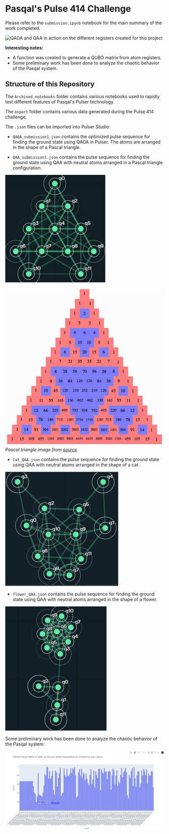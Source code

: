 # Pasqal's Pulse 414 Challenge

Please refer to the `submission.ipynb` notebook for the main summary of the work completed.

![QAOA and QAA in action on the different registers created for this project](imgs/pasqalQAOA_QAA_flower_cat_fast_no_error-ezgif.com-video-to-gif-converter.gif)

**Interesting notes:**
- A function was created to generate a QUBO matrix from atom registers.
- Some preliminary work has been done to analyze the chaotic behavior of the Pasqal system.

## Structure of this Repository

The `Archived_notebooks` folder contains various notebooks used to rapidly test different features of Pasqal's Pulser technology.

The `export` folder contains various data generated during the Pulse 414 challenge.

The `.json` files can be imported into Pulser Studio:

- `QAOA_submission1.json` contains the optimized pulse sequence for finding the ground state using QAOA in Pulser. The atoms are arranged in the shape of a Pascal triangle.

- `QAA_submission1.json` contains the pulse sequence for finding the ground state using QAA with neutral atoms arranged in a Pascal triangle configuration.

![Diagram of the Pascal triangle registers in Pulser Studio](imgs/pascal_triangle_register.jpg)

![Diagram of the Pascal triangle](imgs/pascals4.jpg)  
*Pascal triangle image from [source](https://jwilson.coe.uga.edu/EMAT6680Su12/Berryman/6690/BerrymanK-Pascals/BerrymanK-Pascals.html)*

- `Cat_QAA.json` contains the pulse sequence for finding the ground state using QAA with neutral atoms arranged in the shape of a cat.

![Diagram of the cat register in Pulser Studio](imgs/cat_register.JPG)

- `flower_QAA.json` contains the pulse sequence for finding the ground state using QAA with neutral atoms arranged in the shape of a flower.

![Diagram of the flower register in Pulser Studio](imgs/flower_register.JPG)

Some preliminary work has been done to analyze the chaotic behavior of the Pasqal system:

![Graph of clustering and radius with ratio](imgs/plotly_graph.JPG)
